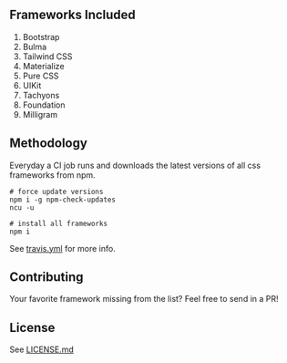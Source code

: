 ## Frameworks Included

1. Bootstrap
2. Bulma
3. Tailwind CSS
4. Materialize
5. Pure CSS
6. UIKit
7. Tachyons
8. Foundation
9. Milligram

## Methodology

Everyday a CI job runs and downloads the latest versions of all css frameworks from npm.

```
# force update versions
npm i -g npm-check-updates
ncu -u

# install all frameworks
npm i
```
See [travis.yml](.travis.yml) for more info.

## Contributing

Your favorite framework missing from the list? Feel free to send in a PR!

## License

See [LICENSE.md](LICENSE.md)
